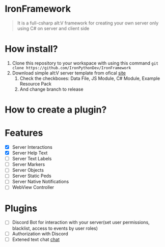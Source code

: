 # IronFramework
> It is a full-csharp alt:V framework for creating your own server only using C# on server and client side

# How install?
1. Clone this repository to your workspace with using this command `git clone https://github.com/IronPythonDev/IronFramework`
2. Download simple alt:V server template from ofical [site](https://altv.mp/#/downloads)
    1. Check the checkboxes: Data File, JS Module, C# Module, Example Resource Pack
    2. And change branch to release 


# How to create a plugin?

# Features

- [x] Server Interactions
- [x] Server Help Text
- [ ] Server Text Labels
- [ ] Server Markers
- [ ] Server Objects
- [ ] Server Static Peds
- [ ] Server Native Notifications
- [ ] WebView Controller

# Plugins

- [ ] Discord Bot for interaction with your server(set user permissions, blacklist, access to events by user roles)
- [ ] Authorization with Discord
- [ ] Extened text chat [chat](https://github.com/echoWanderer/altV-Chat)
